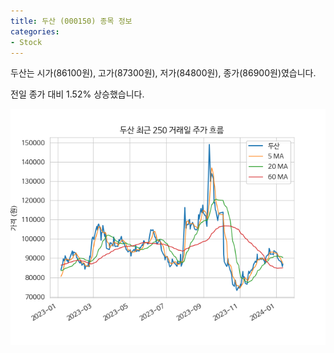 ```yaml
---
title: 두산 (000150) 종목 정보
categories:
- Stock
---
```


두산는 시가(86100원), 고가(87300원), 저가(84800원), 종가(86900원)였습니다.

전일 종가 대비 1.52% 상승했습니다.

<!-- more -->

![000150](/assets/stock_images/000150.png)